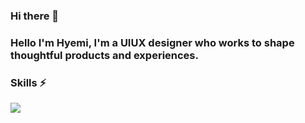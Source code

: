 ### Hi there 👋

### Hello I'm Hyemi, I'm a UIUX designer who works to shape thoughtful products and experiences.


### Skills ⚡️
<img src="https://img.shields.io/badge/-Figma-#ffffff?style=flat&logo=Figma">




<!--
**Hyemi1213/Hyemi1213** is a ✨ _special_ ✨ repository because its `README.md` (this file) appears on your GitHub profile.

Here are some ideas to get you started:

- 🔭 I’m currently working on ...
- 🌱 I’m currently learning ...
- 👯 I’m looking to collaborate on ...
- 🤔 I’m looking for help with ...
- 💬 Ask me about ...
- 📫 How to reach me: ...
- 😄 Pronouns: ...
- ⚡ Fun fact: ...
-->

